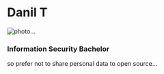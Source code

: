 # Danil T

![photo...](https://github.com/isDanilT/Task3/assets/62556603/f3cc0ad2-849a-4497-addf-1152aae26661)


### Information Security Bachelor
so prefer not to share personal data to open source...
